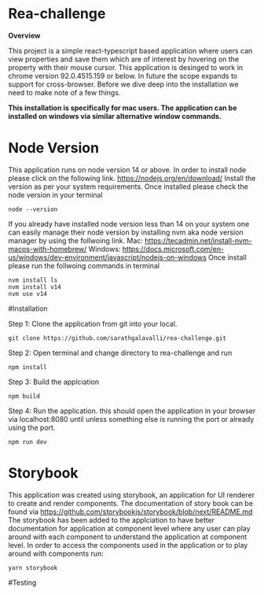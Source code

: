 # Rea-challenge

<b>
Overview
</b>

This project is a simple react-typescript based application where users can view properties and save them which are of interest by hovering on the property with their mouse cursor. This application is desinged to work in chrome version 92.0.4515.159 or below. In future the scope expands to support for cross-browser.
Before we dive deep into the installation we need to make note of a few things. 

<b>This installation is specifically for mac users. The application can be installed on windows via similar alternative window commands.</b>

# Node Version

This application runs on node version 14 or above. In order to install node please click on the following link.
https://nodejs.org/en/download/
Install the version as per your system requirements. Once installed please check the node version in your terminal

```
node --version
```

If you already have installed node version less than 14 on your system one can easily manage their node version by installing nvm aka node version manager by using the follwoing link.
Mac: https://tecadmin.net/install-nvm-macos-with-homebrew/
Windows: https://docs.microsoft.com/en-us/windows/dev-environment/javascript/nodejs-on-windows
Once install please run the follwoing commands in terminal

```
nvm install ls
nvm install v14
nvm use v14
```

#Installation

Step 1: Clone the application from git into your local.
```
git clone https://github.com/sarathgalavalli/rea-challenge.git
```

Step 2: Open terminal and change directory to rea-challenge and run
```
npm install
```

Step 3: Build the applciation
```
npm build
```

Step 4: Run the application. this should open the application in your browser via localhost:8080 until unless something else is running the port or already using the port.
```
npm run dev
```

# Storybook

This application was created using storybook, an application for UI renderer to create and render components. The documentation of story book can be found via https://github.com/storybookjs/storybook/blob/next/README.md
The storybook has been added to the applciation to have better documentation for application at component level where any user can play around with each component to understand the application at component level. In order to access the components used in the application or to play around with components run:
```
yarn storybook
```

#Testing




